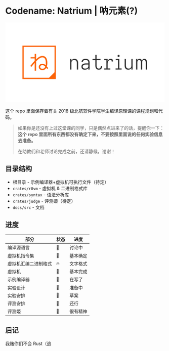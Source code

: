 # Codename: Natrium | 呐元素(?)

![logo](docs/src/res/logo.png)

这个 repo 里面保存着有关 2018 级北航软件学院学生编译原理课的课程规划和代码。

> 如果你是还没有上过这堂课的同学，只是偶然点进来了的话，提醒你一下：
> **这个 repo 里面所有东西都没有确定下来，不要按照里面说的任何实验信息去准备。**
> 
> 在助教们和老师讨论完成之前，还请静候，谢谢！

## 目录结构

- 根目录 - 示例编译器+虚拟机可执行文件（待定）
- `crates/r0vm` - 虚拟机 & 二进制格式库
- `crates/syntax` - 语法分析库
- `crates/judge` - 评测姬（待定）
- `docs/src` - 文档

## 进度

| 部分                 | 状态 | 进度     |
| -------------------- | ---- | -------- |
| 编译源语言           | 📝    | 讨论中   |
| 虚拟机指令集         | 📕    | 基本确定 |
| 虚拟机汇编二进制格式 | 🔥    | 文字格式 |
| 虚拟机               | 📕    | 基本完成 |
| 示例编译器           | 📝    | 在写了   |
| 实验设计             | 📝    | 准备中   |
| 实验安排             | 📝    | 草案     |
| 评测安排             | 📕    | 还行     |
| 评测姬               | 📕    | 很有精神 |


## 后记

我赌你们不会 Rust（逃
